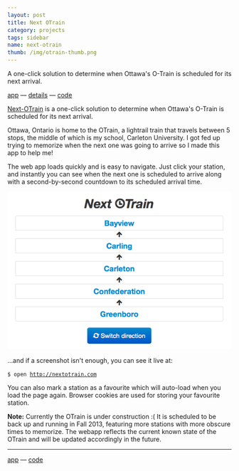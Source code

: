 ```yaml
---
layout: post
title: Next OTrain
category: projects
tags: sidebar
name: next-otrain
thumb: /img/otrain-thumb.png
---
```


A one-click solution to determine when Ottawa's O-Train is scheduled for its next arrival.

[app][app] &mdash; [details][details] &mdash; [code][code]
<!-- truncate_here -->

[Next-OTrain][app] is a one-click solution to determine when Ottawa's O-Train is scheduled for its next arrival.

Ottawa, Ontario is home to the OTrain, a lightrail train that travels between 5 stops, the middle of which is my school, Carleton University. I got fed up trying to memorize when the next one was going to arrive so I made this app to help me!

The web app loads quickly and is easy to navigate. Just click your station, and instantly you can see when the next one is scheduled to arrive along with a second-by-second countdown to its scheduled arrival time.

![Next OTrain](/img/next-otrain.png "Next OTrain")

...and if a screenshot isn't enough, you can see it live at:

<div class="highlight"><pre><code><span class="nv">$</span> open <a href="http://nextotrain.com">http://nextotrain.com</a></code></pre></div>

You can also mark a station as a favourite which will auto-load when you load the page again. Browser cookies are used for storing your favourite station.

**Note:** Currently the OTrain is under construction :( It is scheduled to be back up and running in Fall 2013, featuring more stations with more obscure times to memorize. The webapp reflects the current known state of the OTrain and will be updated accordingly in the future.

- - -

[app][app] &mdash; [code][code]


[app]: http://nextotrain.com
[code]: https://github.com/ryanseys/next-otrain
[details]: /projects/next-otrain
